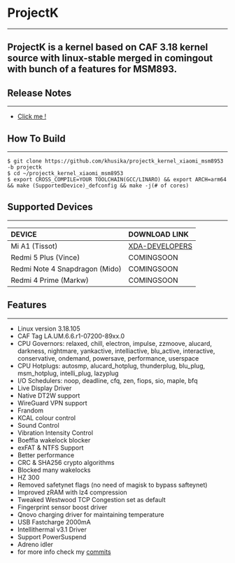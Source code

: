 # ProjectK #
---
ProjectK is a kernel based on CAF 3.18 kernel source with linux-stable merged in comingout with bunch of a features for MSM893.
---

## Release Notes ##
-------------------------------
* [Click me !](https://github.com/khusika/projectk_kernel_xiaomi_msm8953/releases)

## How To Build ##
-------------------------------

    $ git clone https://github.com/khusika/projectk_kernel_xiaomi_msm8953 -b projectk
    $ cd ~/projectk_kernel_xiaomi_msm8953
    $ export CROSS_COMPILE=YOUR TOOLCHAIN(GCC/LINARO) && export ARCH=arm64 && make (SupportedDevice)_defconfig && make -j(# of cores)

## Supported Devices
-------------------------------

| DEVICE                         |  DOWNLOAD LINK  |
| :----------------------------- | :-------------- |
| Mi A1 (Tissot)                 | [XDA-DEVELOPERS](https://forum.xda-developers.com/mi-a1/development/kernel-projectk-t3771691)  |
| Redmi 5 Plus (Vince)           | COMINGSOON      |
| Redmi Note 4 Snapdragon (Mido) | COMINGSOON      |
| Redmi 4 Prime (Markw)          | COMINGSOON      |

## Features ##
-------------------------------

* Linux version 3.18.105
* CAF Tag LA.UM.6.6.r1-07200-89xx.0
* CPU Governors: relaxed, chill, electron, impulse, zzmoove, alucard, darkness, nightmare, yankactive, intelliactive, blu_active, interactive, conservative, ondemand, powersave, performance, userspace
* CPU Hotplugs: autosmp, alucard_hotplug, thunderplug, blu_plug, msm_hotplug, intelli_plug, lazyplug
* I/O Schedulers: noop, deadline, cfq, zen, fiops, sio, maple, bfq
* Live Display Driver
* Native DT2W support
* WireGuard VPN support
* Frandom
* KCAL colour control
* Sound Control
* Vibration Intensity Control
* Boeffla wakelock blocker
* exFAT & NTFS Support
* Better performance
* CRC & SHA256 crypto algorithms
* Blocked many wakelocks
* HZ 300
* Removed safetynet flags (no need of magisk to bypass safteynet)
* Improved zRAM with lz4 compression
* Tweaked Westwood TCP Congestion set as default
* Fingerprint sensor boost driver
* Qnovo charging driver for maintaining temperature
* USB Fastcharge 2000mA
* Intellithermal v3.1 Driver
* Support PowerSuspend
* Adreno idler
* for more info check my [commits](https://github.com/khusika/projectk_kernel_xiaomi_msm8953/commits/projectk)
